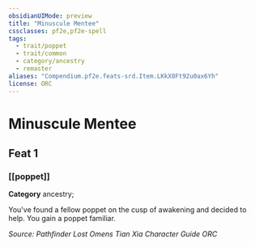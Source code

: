 ```yaml
---
obsidianUIMode: preview
title: "Minuscule Mentee"
cssclasses: pf2e,pf2e-spell
tags:
  - trait/poppet
  - trait/common
  - category/ancestry
  - remaster
aliases: "Compendium.pf2e.feats-srd.Item.LKkX8Ft92u0ax6Yh"
license: ORC
---
```

# Minuscule Mentee
## Feat 1
### [[poppet]]

**Category** ancestry; 




You've found a fellow poppet on the cusp of awakening and decided to help. You gain a poppet familiar.

*Source: Pathfinder Lost Omens Tian Xia Character Guide*
*ORC*
